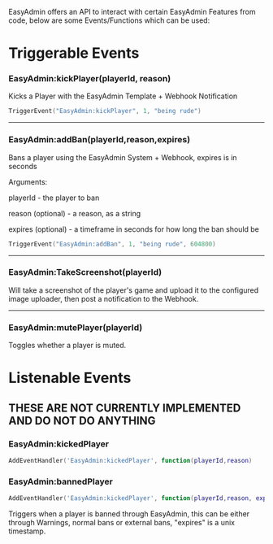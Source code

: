 EasyAdmin offers an API to interact with certain EasyAdmin Features from code, below are some Events/Functions which can be used:


# Triggerable Events
### EasyAdmin:kickPlayer(playerId, reason)

Kicks a Player with the EasyAdmin Template + Webhook Notification

```lua
TriggerEvent("EasyAdmin:kickPlayer", 1, "being rude")
```
***
### EasyAdmin:addBan(playerId,reason,expires)

Bans a player using the EasyAdmin System + Webhook, expires is in seconds

Arguments:

playerId - the player to ban

reason (optional) - a reason, as a string

expires (optional) - a timeframe in seconds for how long the ban should be




```lua
TriggerEvent("EasyAdmin:addBan", 1, "being rude", 604800)
```
***
### EasyAdmin:TakeScreenshot(playerId)

Will take a screenshot of the player's game and upload it to the configured image uploader, then post a notification to the Webhook.

***
### EasyAdmin:mutePlayer(playerId)

Toggles whether a player is muted.


# Listenable Events

## THESE ARE NOT CURRENTLY IMPLEMENTED AND DO NOT DO ANYTHING

### EasyAdmin:kickedPlayer
```lua
AddEventHandler('EasyAdmin:kickedPlayer', function(playerId,reason)
```

### EasyAdmin:bannedPlayer
```lua
AddEventHandler('EasyAdmin:kickedPlayer', function(playerId,reason, expires)
```

Triggers when a player is banned through EasyAdmin, this can be either through Warnings, normal bans or external bans, "expires" is a unix timestamp.


